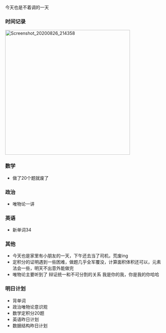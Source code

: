 今天也是不着调的一天

### 时间记录

<img src="https://raw.githubusercontent.com/Kong-PR/Typora-picture/master/img/Screenshot_20200826_214358.jpg" alt="Screenshot_20200826_214358" width=400 />

### 数学

- 做了20个题就废了

### 政治

- 唯物论一讲

### 英语

- 新单词34

### 其他

- 今天也是家里有小朋友的一天，下午还去当了司机，荒废ing
- 定积分的证明遇到一些困难，做题几乎全军覆没，计算面积体积还可以，元素法会一些，明天不出意外能做完
- 唯物论主要听到了 辩证统一和不可分割的关系  我是你的我，你是我的你哈哈

### 明日计划

- 背单词
- 政治唯物论意识观
- 数学定积分20题
- 英语昨日计划
- 数据结构昨日计划